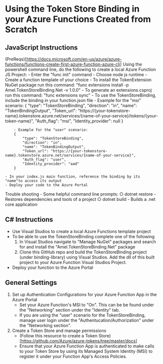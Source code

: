 # Using the Token Store Binding in your Azure Functions Created from Scratch 

## JavaScript Instructions 
(PreReqs)[https://docs.microsoft.com/en-us/azure/azure-functions/functions-create-first-azure-function-azure-cli]
Using the powershell command line, do the following to create a local Azure Function JS Project:
    - Enter the "func init" command
    - Choose node js runtime 
    - Create a function template of your choice 
    - To install the TokenExtension NuGet package run this command: "func extensions install -p Amel.TokenStoreBinding.Net -v 1.0.0"
    - To generate an extensions.csproj run this command: "func extensions sync"
    - To use the TokenStoreBinding, include the binding in your function.json file 
        - Example for the "msi" scenario: 
        {
			"type": "TokenStoreBinding",
			"direction": "in",
			"name": "TokenBindingOutput",
			"Token_url": "https://{your-tokenstore-name}.tokenstore.azure.net/services/{name-of-your-service}/tokens/{your-token-name}",
			"Auth_flag": "msi", 
            "Identity_provider": null
        }

        - Example for the "user" scenario:
        {
			"type": "TokenStoreBinding",
			"direction": "in",
			"name": "TokenBindingOutput",
			"Token_url": "https://{your-tokenstore-name}.tokenstore.azure.net/services/{name-of-your-service}",
			"Auth_flag": "user", 
            "Identity_provider": "aad"
        }

    - In your index.js main function, reference the binding by its "name"to access its output 
    - Deploy your code to the Azure Portal 

Trouble shooting 
    - Some helpful command line prompts:
		○ dotnet restore
            - Restores dependencies and tools of a project
		○ dotnet build 
            - Builds a .net core application 

## C# Instructions 
- Use Visual Studios to create a local Azure Functions template project 
- To be able to use the TokenStoreBinding complete one of the following 
    1. In Visual Studios navigate to "Manage NuGet" packages and search for and install the "Amel.TokenStoreBinding.Net" package 
    2. Clone this GitHub repo and build the TokenStoreBinding project (under binding-library) using Visual Studios. Add the dll of this built project to your Azure Function Visual Studios Project. 
- Deploy your function to the Azure Portal 

## General Settings 
1. Set up Authentication Configurations for your Azure Function App in the Azure Portal 
    - Set your Azure Function's MSI to "On". This can be be found under the "Networking" section under the "Identity" tab. 
    - If you are using the "user" scenario for the TokenStoreBinding, manage user login under the "Authentucation/Authorization" under the "Networking section". 
2. Create a Token Store and manage permissions 
    - (Follow this resource to create a Token Store)[https://github.com/Azure/azure-tokens/tree/master/docs]
    - Ensure that your Azure Function App is authenticated to make calls to your Token Store by using its Managed System Identity (MSI) to register it under your Function App's Access Policies. 